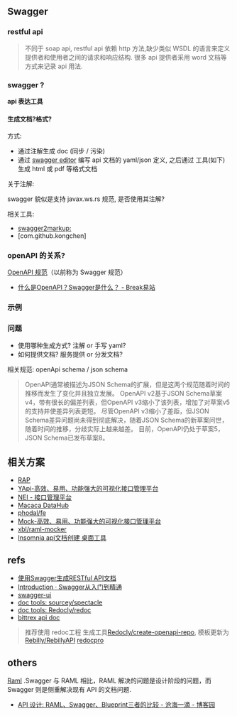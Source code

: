## Swagger



### restful api



> 不同于 soap api, restful api 依赖 http 方法,缺少类似 WSDL 的语言来定义提供者和使用者之间的请求和响应结构. 很多 api 提供者采用 word 文档等方式来记录 api 用法.


### swagger ?

**api 表达工具**

#### 生成文档?格式?

方式:


- 通过注解生成 doc (同步  / 污染)
- 通过 [swagger editor](http://editor.swagger.io/#/) 编写 api 文档的 yaml/json 定义, 之后通过 工具(如下) 生成 html 或 pdf 等格式文档


关于注解:

swagger 貌似是支持  javax.ws.rs 规范, 是否使用其注解?

相关工具:

- [swagger2markup:](https://github.com/Swagger2Markup/swagger2markup)
- [com.github.kongchen]

### openAPI 的关系?

[OpenAPI 规范](https://swagger.io/specification/)（以前称为 Swagger 规范）

- [什么是OpenAPI？Swagger是什么？ - Break易站](https://www.breakyizhan.com/swagger/2806.html)


### 示例




### 问题

- 使用哪种生成方式? 注解 or 手写 yaml?
- 如何提供文档? 服务提供 or 分发文档?

相关规范: openApi schema / json schema

> OpenAPI通常被描述为JSON Schema的扩展，但是这两个规范随着时间的推移而发生了变化并且独立发展。 OpenAPI v2基于JSON Schema草案v4，带有很长的偏差列表，但OpenAPI v3缩小了该列表，增加了对草案v5的支持并使差异列表更短。 尽管OpenAPI v3缩小了差距，但JSON Schema差异问题尚未得到彻底解决，随着JSON Schema的新草案问世，随着时间的推移，分歧实际上越来越差。 目前，OpenAPI仍处于草案5，JSON Schema已发布草案8。


## 相关方案

- [RAP](http://rap2.taobao.org/)
- [YApi-高效、易用、功能强大的可视化接口管理平台](http://yapi.demo.qunar.com/)
- [NEI - 接口管理平台](https://nei.netease.com/)
- [Macaca DataHub](https://macacajs.github.io/macaca-datahub/zh/)
- [phodal/fe](https://github.com/phodal/fe/blob/master/chapters/chapter-13.md)
- [Mock-高效、易用、功能强大的可视化接口管理平台](https://mock.yonyoucloud.com/)
- [xbl/raml-mocker](https://github.com/xbl/raml-mocker)
- [Insomnia api文档创建 桌面工具](https://insomnia.rest/)

## refs

- [使用Swagger生成RESTful API文档](https://www.xncoding.com/2017/06/09/web/swagger.html)
- [Introduction · Swagger从入门到精通](https://huangwenchao.gitbooks.io/swagger/content/)
- [swagger-ui](https://github.com/swagger-api/swagger-ui/blob/HEAD/docs/usage/installation.md)
- [doc tools: sourcey/spectacle](https://github.com/sourcey/spectacle)
- [doc tools: Redocly/redoc](https://github.com/Redocly/redoc)
- [bittrex api doc](https://github.com/Bittrex/bittrex.github.io)

> 推荐使用 redoc工程 生成工具[Redocly/create-openapi-repo](https://github.com/Redocly/create-openapi-repo), 模板更新为[Rebilly/RebillyAPI](https://github.com/Rebilly/RebillyAPI/blob/master/web/index.html)
> [redocpro](https://redocpro.redoc.ly/docs/basic-usage/)

## others

[Raml](https://raml.org/) .Swagger 与 RAML 相比，RAML 解决的问题是设计阶段的问题，而 Swagger 则是侧重解决现有 API 的文档问题.

- [API 设计: RAML、Swagger、Blueprint三者的比较 - 沧海一滴 - 博客园](https://www.cnblogs.com/softidea/p/5728952.html)
